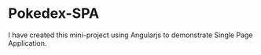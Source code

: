 # Pokedex-SPA
<p>I have created this mini-project using Angularjs to demonstrate Single Page Application.</p>
